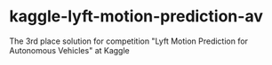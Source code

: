 # kaggle-lyft-motion-prediction-av
The 3rd place solution for competition "Lyft Motion Prediction for Autonomous Vehicles" at Kaggle
